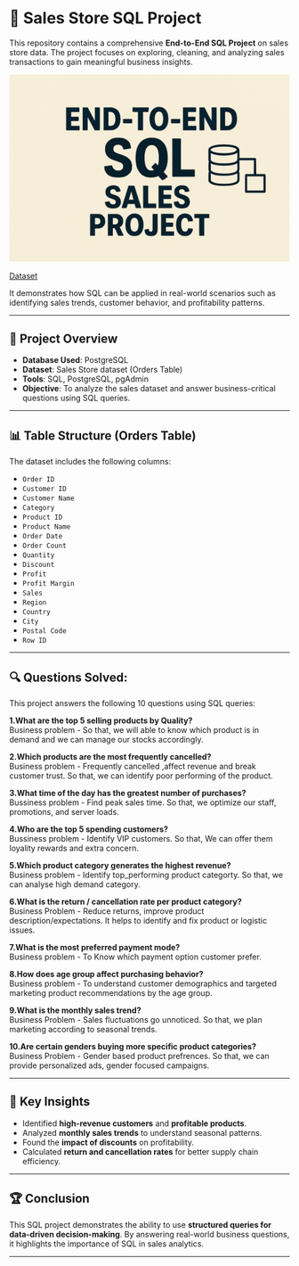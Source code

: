 # 🛒 Sales Store SQL Project

This repository contains a comprehensive **End-to-End SQL Project** on sales store data. The project focuses on exploring, cleaning, and analyzing sales transactions to gain meaningful business insights.

![Image](https://github.com/Shagun6395/SALES-STORE-SQL-PROJECT/blob/main/Image.png)

[Dataset](https://github.com/Shagun6395/SALES-STORE-SQL-PROJECT/blob/main/sales_store.csv)

It demonstrates how SQL can be applied in real-world scenarios such as identifying sales trends, customer behavior, and profitability patterns.

---

## 📂 Project Overview

* **Database Used**: PostgreSQL
* **Dataset**: Sales Store dataset (Orders Table)
* **Tools**: SQL, PostgreSQL, pgAdmin
* **Objective**: To analyze the sales dataset and answer business-critical questions using SQL queries.

---

## 📊 Table Structure (Orders Table)

The dataset includes the following columns:

* `Order ID`
* `Customer ID`
* `Customer Name`
* `Category`
* `Product ID`
* `Product Name`
* `Order Date`
* `Order Count`
* `Quantity`
* `Discount`
* `Profit`
* `Profit Margin`
* `Sales`
* `Region`
* `Country`
* `City`
* `Postal Code`
* `Row ID`

---

## 🔍  Questions Solved:

This project answers the following 10 questions using SQL queries:

**1.What are the top 5 selling products by Quality?**     
Business problem - So that, we will able to know which product is in demand and we can manage our stocks accordingly.

**2.Which products are the most frequently cancelled?**    
Business problem - Frequently cancelled ,affect revenue and break customer trust. So that, we can identify poor performing of the product.

**3.What time of the day has the greatest number of purchases?**   
Bussiness problem - Find peak sales time. So that, we optimize our staff, promotions, and server loads.

**4.Who are the top 5 spending customers?**  
Bussiness problem - Identify VIP customers. So that, We can offer them loyality rewards and extra concern.

**5.Which product category generates the highest revenue?**   
Business problem - Identify top_performing product categorty. So that, we can analyse high demand category.

**6.What is the return / cancellation rate per product category?**   
Business Problem - Reduce returns, improve product description/expectations. It helps to identify and fix product or logistic issues.

**7.What is the most preferred payment mode?**   
Business problem - To Know which payment option customer prefer.

**8.How does age group affect purchasing behavior?**  
Business problem - To understand customer demographics and targeted marketing product recommendations by the age group.

**9.What is the monthly sales trend?**   
Business Problem - Sales fluctuations go unnoticed. So that, we plan marketing according to seasonal trends.

**10.Are certain genders buying more specific product categories?**   
Business Problem - Gender based product prefrences. So that, we can provide personalized ads, gender focused campaigns.

----

## 🚀 Key Insights

* Identified **high-revenue customers** and **profitable products**.
* Analyzed **monthly sales trends** to understand seasonal patterns.
* Found the **impact of discounts** on profitability.
* Calculated **return and cancellation rates** for better supply chain efficiency.

---


## 🏆 Conclusion

This SQL project demonstrates the ability to use **structured queries for data-driven decision-making**. By answering real-world business questions, it highlights the importance of SQL in sales analytics.

---
